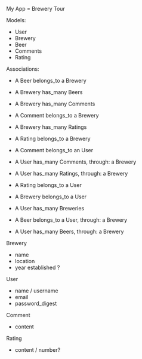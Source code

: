 My App = Brewery Tour

Models: 
-  User 
-  Brewery
-  Beer 
-  Comments 
-  Rating 

Associations: 
-  A Beer belongs_to a Brewery
-  A Brewery has_many Beers

-  A Brewery has_many Comments
-  A Comment belongs_to a Brewery

-  A Brewery has_many Ratings
-  A Rating belongs_to a Brewery

-  A Comment belongs_to an User
-  A User has_many Comments, through: a Brewery

-  A User has_many Ratings, through: a Brewery
-  A Rating belongs_to a User

-  A Brewery belongs_to a User
-  A User has_many Breweries

-  A Beer belongs_to a User, through: a Brewery
-  A User has_many Beers, through: a Brewery

 Brewery
 - name
 - location 
 - year established ?


 User
 - name / username
 - email
 - password_digest


 Comment
 - content

 Rating
 - content / number?